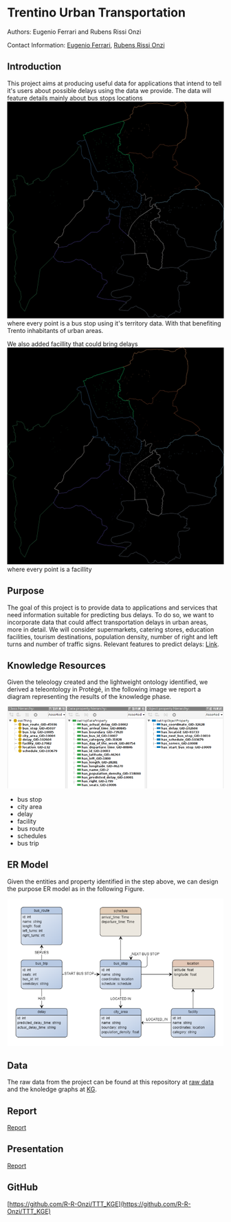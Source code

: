 # Trentino Urban Transportation

Authors: Eugenio Ferrari and Rubens Rissi Onzi

Contact Information: [Eugenio Ferrari](eugenio.ferrari-1@studenti.unitn.it), [Rubens Rissi Onzi](rubens.rissionzi@unitn.studenti.it)

## Introduction

This project aims at producing useful data for applications that intend to tell it's users about possible delays using the data we provide.
The data will feature details mainly about bus stops locations
![Figure 1](assets/images/normal.jpg)
where every point is a bus stop using it's territory data. With that benefiting Trento inhabitants of urban areas.

We also added facillity that could bring delays
![Figure 4](assets/images/normal.jpg)
where every point is a facillity

## Purpose

 The goal of this project is to provide data to applications and services that need information suitable for predicting bus delays. To do so, we want to incorporate data that could affect transportation delays in urban areas, more in detail. We will consider supermarkets, catering stores, education facilities, tourism destinations, population density, number of right and left turns and number of traffic signs. Relevant features to predict delays: [Link](https://journals.sagepub.com/doi/abs/10.3141/1666-12}).

## Knowledge Resources

Given the teleology created and the lightweight ontology identified, we derived a teleontology in Protégé, in the following image we report a diagram representing the results of the knowledge phase.

![Figure 2](assets/images/teleology_protege_screen.PNG)

- bus stop
- city area
- delay
- facility
- bus route
- schedules
- bus trip

## ER Model

Given the entities and property identified in the step above, we can design the purpose ER
model as in the following Figure.

![Figure 3](assets/images/ER_model.png)

## Data

The raw data from the project can be found at this repository at [raw data](https://github.com/R-R-Onzi/TTT_KGE/tree/main/Phase%202%20-%20Information%20Gathering/Code%20Libraries/Data) and the knoledge graphs at [KG](https://github.com/R-R-Onzi/TTT_KGE/tree/main/Phase%205%20-%20Data%20Definition).

## Report

[Report](Documentation/KGE_2023___Project_Report.pdf)

## Presentation

[Report](Documentation/KGE_2023_Presentation.pdf)

## GitHub

[https://github.com/R-R-Onzi/TTT_KGE](https://github.com/R-R-Onzi/TTT_KGE)
